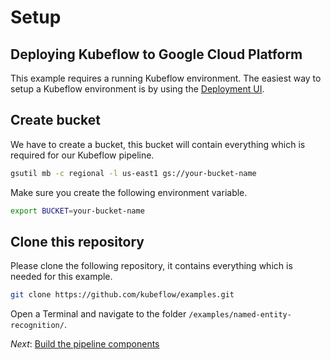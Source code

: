 # Setup

## Deploying Kubeflow to Google Cloud Platform
This example requires a running Kubeflow environment. The easiest way to setup a Kubeflow environment is by using the [Deployment UI](https://www.kubeflow.org/docs/gke/deploy/deploy-ui/).

## Create bucket
We have to create a bucket, this bucket will contain everything which is required for our Kubeflow pipeline. 

```bash
gsutil mb -c regional -l us-east1 gs://your-bucket-name
```

Make sure you create the following environment variable.

```bash
export BUCKET=your-bucket-name
```

## Clone this repository
Please clone the following repository, it contains everything which is needed for this example.

```bash
git clone https://github.com/kubeflow/examples.git
```

Open a Terminal and navigate to the folder `/examples/named-entity-recognition/`.

*Next*: [Build the pipeline components](step-2-build-components.md)